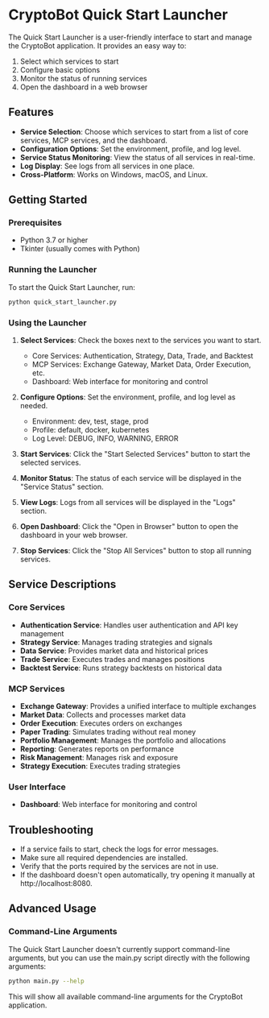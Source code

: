 # CryptoBot Quick Start Launcher

The Quick Start Launcher is a user-friendly interface to start and manage the CryptoBot application. It provides an easy way to:

1. Select which services to start
2. Configure basic options
3. Monitor the status of running services
4. Open the dashboard in a web browser

## Features

- **Service Selection**: Choose which services to start from a list of core services, MCP services, and the dashboard.
- **Configuration Options**: Set the environment, profile, and log level.
- **Service Status Monitoring**: View the status of all services in real-time.
- **Log Display**: See logs from all services in one place.
- **Cross-Platform**: Works on Windows, macOS, and Linux.

## Getting Started

### Prerequisites

- Python 3.7 or higher
- Tkinter (usually comes with Python)

### Running the Launcher

To start the Quick Start Launcher, run:

```bash
python quick_start_launcher.py
```

### Using the Launcher

1. **Select Services**: Check the boxes next to the services you want to start.
   - Core Services: Authentication, Strategy, Data, Trade, and Backtest
   - MCP Services: Exchange Gateway, Market Data, Order Execution, etc.
   - Dashboard: Web interface for monitoring and control

2. **Configure Options**: Set the environment, profile, and log level as needed.
   - Environment: dev, test, stage, prod
   - Profile: default, docker, kubernetes
   - Log Level: DEBUG, INFO, WARNING, ERROR

3. **Start Services**: Click the "Start Selected Services" button to start the selected services.

4. **Monitor Status**: The status of each service will be displayed in the "Service Status" section.

5. **View Logs**: Logs from all services will be displayed in the "Logs" section.

6. **Open Dashboard**: Click the "Open in Browser" button to open the dashboard in your web browser.

7. **Stop Services**: Click the "Stop All Services" button to stop all running services.

## Service Descriptions

### Core Services

- **Authentication Service**: Handles user authentication and API key management
- **Strategy Service**: Manages trading strategies and signals
- **Data Service**: Provides market data and historical prices
- **Trade Service**: Executes trades and manages positions
- **Backtest Service**: Runs strategy backtests on historical data

### MCP Services

- **Exchange Gateway**: Provides a unified interface to multiple exchanges
- **Market Data**: Collects and processes market data
- **Order Execution**: Executes orders on exchanges
- **Paper Trading**: Simulates trading without real money
- **Portfolio Management**: Manages the portfolio and allocations
- **Reporting**: Generates reports on performance
- **Risk Management**: Manages risk and exposure
- **Strategy Execution**: Executes trading strategies

### User Interface

- **Dashboard**: Web interface for monitoring and control

## Troubleshooting

- If a service fails to start, check the logs for error messages.
- Make sure all required dependencies are installed.
- Verify that the ports required by the services are not in use.
- If the dashboard doesn't open automatically, try opening it manually at http://localhost:8080.

## Advanced Usage

### Command-Line Arguments

The Quick Start Launcher doesn't currently support command-line arguments, but you can use the main.py script directly with the following arguments:

```bash
python main.py --help
```

This will show all available command-line arguments for the CryptoBot application.